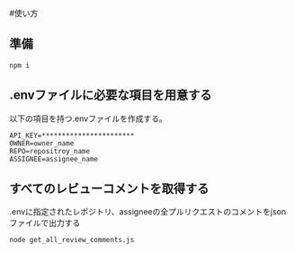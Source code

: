 #使い方
## 準備
```
npm i
```
## .envファイルに必要な項目を用意する
以下の項目を持つ.envファイルを作成する。

```
API_KEY=***********************
OWNER=owner_name
REPO=repositroy_name
ASSIGNEE=assignee_name
```

## すべてのレビューコメントを取得する
.envに指定されたレポジトリ、assigneeの全プルリクエストのコメントをjsonファイルで出力する
```
node get_all_review_comments.js
```